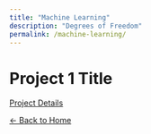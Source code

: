 ```yaml
---
title: "Machine Learning"
description: "Degrees of Freedom"
permalink: /machine-learning/
---
```


# Project 1 Title

[Project Details](/machine-learning/achine-learning-pima-indians/)

[← Back to Home](/)
